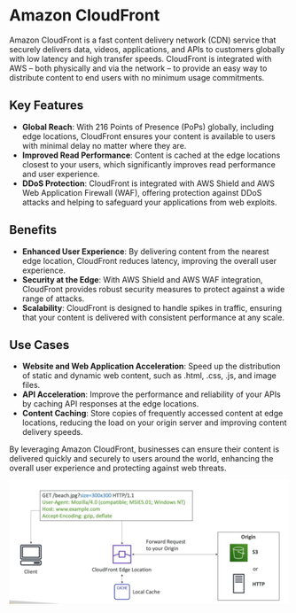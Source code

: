 # Amazon CloudFront

Amazon CloudFront is a fast content delivery network (CDN) service that securely delivers data, videos, applications, and APIs to customers globally with low latency and high transfer speeds. CloudFront is integrated with AWS – both physically and via the network – to provide an easy way to distribute content to end users with no minimum usage commitments.

## Key Features

- **Global Reach**: With 216 Points of Presence (PoPs) globally, including edge locations, CloudFront ensures your content is available to users with minimal delay no matter where they are.
- **Improved Read Performance**: Content is cached at the edge locations closest to your users, which significantly improves read performance and user experience.
- **DDoS Protection**: CloudFront is integrated with AWS Shield and AWS Web Application Firewall (WAF), offering protection against DDoS attacks and helping to safeguard your applications from web exploits.

## Benefits

- **Enhanced User Experience**: By delivering content from the nearest edge location, CloudFront reduces latency, improving the overall user experience.
- **Security at the Edge**: With AWS Shield and AWS WAF integration, CloudFront provides robust security measures to protect against a wide range of attacks.
- **Scalability**: CloudFront is designed to handle spikes in traffic, ensuring that your content is delivered with consistent performance at any scale.

## Use Cases

- **Website and Web Application Acceleration**: Speed up the distribution of static and dynamic web content, such as .html, .css, .js, and image files.
- **API Acceleration**: Improve the performance and reliability of your APIs by caching API responses at the edge locations.
- **Content Caching**: Store copies of frequently accessed content at edge locations, reducing the load on your origin server and improving content delivery speeds.

By leveraging Amazon CloudFront, businesses can ensure their content is delivered quickly and securely to users around the world, enhancing the overall user experience and protecting against web threats.

![Amazon CloudFront](../resources/images/cloudfront-overview.png)